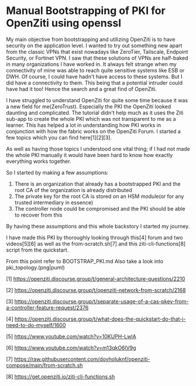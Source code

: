 # Manual Bootstrapping of PKI for OpenZiti using openssl

My main objective from bootstrapping and utilizing OpenZiti is to have security on the application level.
I wanted to try out something new apart from the classic VPNs that exist nowadays like ZeroTier, Tailscale, Endpoint Security, or Fortinet VPN.
I saw that these solutions of VPNs are half-baked in many organizations I have worked in. It always felt strange when my connectivity
of mine was able to reach quite sensitive systems like ESB or DWH. Of course, I could have hadn't have access to these systems. But I did have a connectivity to them.
This being that a potential intruder could have had it too! Hence the search and a great find of OpenZiti.

I have struggled to understand OpenZiti for quite some time because it was a new field for me(ZeroTrust).
Especially the PKI the OpenZiti looked daunting and complicated.
The tutorial didn't help much as it uses the Ziti sub-app to create the whole PKI which was not transparent to me as a learner.
This has helped a lot in understanding how PKI works in conjunction with how the fabric works on the OpenZiti Forum.
I started a few topics which you can find here[1][2][3].

As well as having those topics I understood one vital thing; if I had not made the whole PKI manually it would have been hard to know how exactly everything works together.

So I started by making a few assumptions:
1) There is an organization that already has a bootstrapped PKI and the root CA of the organization is already distributed
2) The private key for the root CA is stored on an HSM module(or for any trusted intermediary in essence)
3) The controller node could be compromised and the PKI should be able to recover from this

By having these assumptions and this whole backstory I started my journey.

I have made this PKI by thoroughly looking through this[4] forum and two videos[5][6] as well as the from-scratch.sh[7] and this ziti-cli-functions[8] script from the quickstart.

From this point refer to BOOTSTRAP_PKI.md
Also take a look into pki_topology.(png|puml) 

[1] https://openziti.discourse.group/t/general-architecture-questions/2210

[2] https://openziti.discourse.group/t/openziti-network-from-scratch/2168

[3] https://openziti.discourse.group/t/separate-usage-of-a-cas-pkey-from-a-controller-feature-request/2376

[4] https://openziti.discourse.group/t/what-does-the-quickstart-do-that-i-need-to-do-myself/1600

[5] https://www.youtube.com/watch?v=10KUPH-LwlA

[6] https://www.youtube.com/watch?v=m13qkO6lV9g

[7] https://raw.githubusercontent.com/dovholuknf/openziti-compose/main/from-scratch.sh

[8] https://get.openziti.io/ziti-cli-functions.sh
